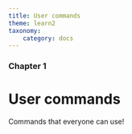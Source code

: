 ```yaml
---
title: User commands
theme: learn2
taxonomy:
    category: docs
---
```


### Chapter 1

# User commands

Commands that everyone can use!
